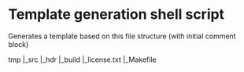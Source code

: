 # Template generation shell script

Generates a template based on this file structure (with initial comment block)

tmp
|_src
|_hdr
|_build
|_license.txt
|_Makefile
